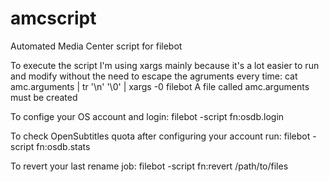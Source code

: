 amcscript
=========

Automated Media Center script for filebot

To execute the script I'm using xargs mainly because it's a lot easier to run and modify without the need to escape the agruments every time:
cat amc.arguments | tr '\n' '\0' | xargs -0 filebot
A file called amc.arguments must be created

To confige your OS account and login:
filebot -script fn:osdb.login

To check OpenSubtitles quota after configuring your account run:
filebot -script fn:osdb.stats

To revert your last rename job:
filebot -script fn:revert /path/to/files